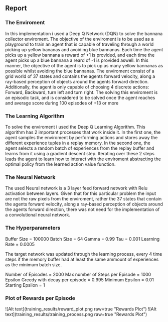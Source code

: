 ## Report

### The Enviroment
In this implementation i used a Deep Q Network (DQN) to solve the bannana collector enviroment. The objective of the enviroment is to be used as a playground to train an agent that is capable of traveling through a world picking up yellow bananas and avoiding blue bannanas. Each time the agent picks up a yellow bannana a reward of +1 is provided, and each time the agent picks up a blue bannana a reard of -1 is provided aswell. In this manner, the objective of the agent is to pick up as many yellow bannanas as possible whilst avoiding the blue bannanas. The enviroment consist of a grid world of 37 states and contains the agents forward velocity, along a ray-based perception of objects around the agents forward direction. Additionally, the agent is only capable of choosing 4 discrete actions: Forward, Backward, turn left and turn right. The solving this enviroment is an episodic task, and is considered to be solved once the agent reaches and average score during 100 episodes of +13 or more

### The Learning Algorithm
To solve the enviroment i used the Deep Q Learning Algorithm. This algorithm has 2 important processes that work inside it. In the first one, the agent samples the enviroment by performing actions and stores away the different experience tuples in a replay memory. In the second one, the agent selects a random batch of experiences from the replay buffer and learns from it using a gradient descent step. Iterating over these 2 steps leads the agent to learn how to interact with the enviroment abstracting the optimal policy from the learned action value function.

### The Neural Network
The used Neural network is a 3 layer feed forward network with Relu activation between layers. Given that for this particular problem the input are not the raw pixels from the enviroment, rather the 37 states that contain the agents forward velocity, along a ray-based perception of objects around the agents forward direction, there was not need for the implementation of a convolutional neural network.

### The Hyperparameters
Buffer Size = 100000
Batch Size = 64
Gamma = 0.99
Tau = 0.001
Learning Rate = 0.0005

The target network was updated through the learning process, every 4 time steps if the memory buffer had at least the same ammount of experiences as the minimum batch size.

Number of Episodes = 2000
Max number of Steps per Episode = 1000
Epsilon Greedy with decay per episode = 0.995
Minimum Epsilon = 0.01
Starting Epsilon = 1

### Plot of Rewards per Episode
![Alt text](training_results/reward_plot.png raw=true "Rewards Plot")
![Alt text](training_results/training_process.png raw=true "Rewards Plot")


